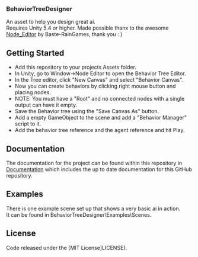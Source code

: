 ### BehaviorTreeDesigner
An asset to help you design great ai.  
Requires Unity 5.4 or higher.
Made possible thanx to the awesome [Node_Editor](https://github.com/Baste-RainGames/Node_Editor) by Baste-RainGames, thank you : )

## Getting Started

* Add this repository to your projects Assets folder.
* In Unity, go to Window->Node Editor to open the Behavior Tree Editor.
* In the Tree editor, click "New Canvas" and select "Behavior Canvas".
* Now you can create behaviors by clicking right mouse button and placing nodes.
* NOTE: You must have a "Root" and no connected nodes with a single output can have it empty.
* Save the Behavior tree using the "Save Canvas As" button.
* Add a empty GameObject to the scene and add a "Behavior Manager" script to it.
* Add the behavior tree reference and the agent reference and hit Play.

## Documentation

The documentation for the project can be found within this
repository in [Documentation](DOCUMENTATION.md) which includes the up to date
documentation for this GitHub repository.

## Examples

There is one example scene set up that shows a very basic ai in action.  
It can be found in BehaviorTreeDesigner\Examples\Scenes\.

## License

Code released under the [MIT License]LICENSE).

